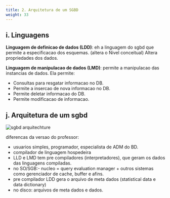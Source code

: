 ```yaml
---
title: 2. Arquitetura de um SGBD
weight: 33
---
```

## i. Linguagens
**Linguagem de definicao de dados (LDD)**: eh a linguagem do sgbd que permite a especificacao dos esquemas. (altera o Nivel conceitual) Altera propriedades dos dados.

**Linguagem de manipulacao de dados (LMD)**: permite a manipulacao das instancias de dados. Ela permite:
- Consultas para resgatar informacao no DB.
- Permite a insercao de nova informacao no DB.
- Permite deletar informacao do DB.
- Permite modificacao de informacao.

## j. Arquitetura de um sgbd

![sgbd arquitechture](images/Cs/1742334509_grim.png)

diferencas da versao do professor:
- usuarios simples, programador, especialista de ADM do BD.
- compilador de linguagem hospedeira
- LLD e LMD tem pre compiladores (interpretadores), que geram os dados das linguagens compiladas.
- no SO/SGB:- nucleo = query evaluation manager + outros sistemas como gerenciador de cache, buffer e afins.
- pre compilador LDD gera o arquivo de meta dados (statistical data e data dictionary)
- no disco: arquivos de meta dados e dados.
